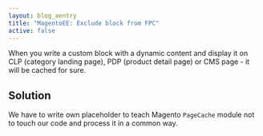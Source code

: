 ```yaml
---
layout: blog_aentry
title: "MagentoEE: Exclude block from FPC"
active: false
---
```


When you write a custom block with a dynamic content and display it on
CLP (category landing page), PDP (product detail page) or CMS page - it will be cached for sure.

Solution
--------

We have to write own placeholder to teach Magento `PageCache` module not to touch our code and process it in a common way.

